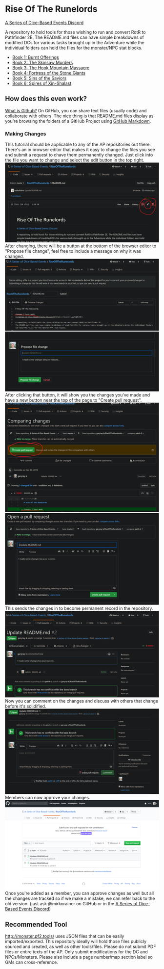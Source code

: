 # Rise Of The Runelords

[A Series of Dice-Based Events Discord](https://discord.gg/UQ8UD3H)

A repository to hold tools for those wishing to run and convert RotR to Pathfinder 2E.
The README.md files can have simple breakdowns of modified DCs for various tasks brought up in the Adventure while the individual folders can hold the files for the monster/NPC stat blocks.

* [Book 1: Burnt Offerings](https://github.com/A-Series-of-Dice-Based-Events/RiseOfTheRunelords/tree/master/Book1)
* [Book 2: The Skinsaw Murders](https://github.com/A-Series-of-Dice-Based-Events/RiseOfTheRunelords/tree/master/Book2)
* [Book 3: The Hook Mountain Massacre](https://github.com/A-Series-of-Dice-Based-Events/RiseOfTheRunelords/tree/master/Book3)
* [Book 4: Fortress of the Stone Giants](https://github.com/A-Series-of-Dice-Based-Events/RiseOfTheRunelords/tree/master/Book4)
* [Book 5: Sins of the Saviors](https://github.com/A-Series-of-Dice-Based-Events/RiseOfTheRunelords/tree/master/Book5)
* [Book 6: Spires of Xin-Shalast](https://github.com/A-Series-of-Dice-Based-Events/RiseOfTheRunelords/tree/master/Book6)

## How does this even work?

[What is Github?](https://youtu.be/U1C0F-Au9h4)
On GitHub, you can share text files (usually code) and collaborate with others. The nice thing is that README.md files display as you're browsing the folders of a GitHub Project using [GitHub Markdown](https://guides.github.com/features/mastering-markdown/).
<br/>
### Making Changes

This tutorial should be applicable to any of the AP repositories out there.<br/>
There's an in browser editor that makes it easy to change the files you see and submit a request to chave them permanently changed.
Just click into the file you want to change and select the edit button in the top right.
![editor icon on GitHub](https://github.com/A-Series-of-Dice-Based-Events/RiseOfTheRunelords/blob/master/Tutorial/ClickEditOnReadmePage.png)
After changing, there will be a button at the bottom of the browser editor to "Propose file change", feel free to include a message on why it was changed.
![typing changes](https://github.com/A-Series-of-Dice-Based-Events/RiseOfTheRunelords/blob/master/Tutorial/TypingChanges.png)
![submit changes](https://github.com/A-Series-of-Dice-Based-Events/RiseOfTheRunelords/blob/master/Tutorial/ProposeFileChange.png)
After clicking that button, it will show you the changes you've made and have a new button near the top of the page to "Create pull request". 
![create a pull request](https://github.com/A-Series-of-Dice-Based-Events/RiseOfTheRunelords/blob/master/Tutorial/CreatePR.png)
![open pull request](https://github.com/A-Series-of-Dice-Based-Events/RiseOfTheRunelords/blob/master/Tutorial/OpenPR.png)
This sends the changes in to become permanent record in the repository.
![submitted pull request](https://github.com/A-Series-of-Dice-Based-Events/RiseOfTheRunelords/blob/master/Tutorial/PR-submitted.png)
Now you can comment on the changes and discuss with others that change before it's solidified.
![comments section](https://github.com/A-Series-of-Dice-Based-Events/RiseOfTheRunelords/blob/master/Tutorial/CommentsOnPR.png)
Members can now approve your changes. 
![where PRs go](https://github.com/A-Series-of-Dice-Based-Events/RiseOfTheRunelords/blob/master/Tutorial/WherePRsGo.png)
Once you're added as a member, you can approve changes as well but all the changes are tracked so if we make a mistake, we can refer back to the old version. (just ask @mirkorainer on GitHub or in the [A Series of Dice-Based Events Discord](https://discord.gg/UQ8UD3H))

## Recommended Tool
http://monster.pf2.tools/ uses JSON files that can be easily imported/exported. This repository ideally will hold those files publicly sourced and created, as well as other tools/files. 
Please do not submit PDF files or entire texts of the AP. Only submit modifications for the DC and NPCs/Monsters. Please also include a page number/map section label so GMs can cross-reference.
